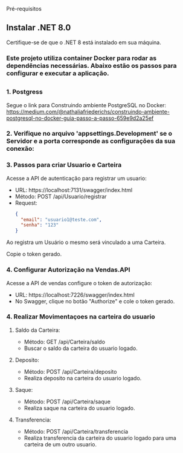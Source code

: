 Pré-requisitos
## Instalar .NET 8.0
Certifique-se de que o .NET 8 está instalado em sua máquina.

### Este projeto utiliza container Docker para rodar as dependências necessárias. Abaixo estão os passos para configurar e executar a aplicação.

## 

### 1. Postgress

Segue o link para Construindo ambiente PostgreSQL no Docker:
https://medium.com/@nathaliafriederichs/construindo-ambiente-postgresql-no-docker-guia-passo-a-passo-659e9d2a25ef

### 2. Verifique no arquivo 'appsettings.Development' se o Servidor e a porta corresponde as configurações da sua conexão:

### 3. Passos para criar Usuario e Carteira

Acesse a API de autenticação para registrar um usuario:
  * URL: https://localhost:7131/swagger/index.html
  * Método: POST /api/Usuario/registrar
  * Request:
    ```Json
    {
      "email": "usuario1@teste.com",
      "senha": "123"
    }
    ```
Ao registra um Usuário o mesmo será vinculado a uma Carteira.

Copie o token gerado.

### 4. Configurar Autorização na Vendas.API
Acesse a API de vendas configure o token de autorização:
  * URL: https://localhost:7226/swagger/index.html
  * No Swagger, clique no botão "Authorize" e cole o token gerado.

### 4. Realizar Movimentaçoes na carteira do usuario

  1. Saldo da Carteira:
      * Método: GET /api/Carteira/saldo
      * Buscar o saldo da carteira do usuario logado.

  2. Deposito:
      * Método: POST /api/Carteira/deposito
      * Realiza deposito na carteira do usuario logado.

  3. Saque:
      * Método: POST /api/Carteira/saque
      * Realiza saque na carteira do usuario logado.
    
  4. Transferencia:
      * Método: POST /api/Carteira/transferencia
      * Realiza transferencia da carteira do usuario logado para uma carteira de um outro usuario.
    
